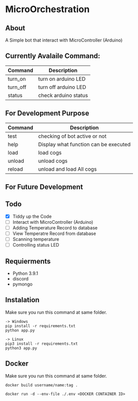 # MicroOrchestration

## About

A Simple bot that interact with MicroController (Arduino)

## Currently Avalaile Command:

| Command  | Description          |
| -------- | -------------------- |
| turn_on  | turn on arduino LED  |
| turn_off | turn off arduino LED |
| status   | check arduino status |

## For Development Purpose

| Command | Description                           |
| ------- | ------------------------------------- |
| test    | checking of bot active or not         |
| help    | Display what function can be executed |
| load    | load cogs                             |
| unload  | unload cogs                           |
| reload  | unload and load All cogs              |

## For Future Development

## Todo

- [x] Tiddy up the Code
- [ ] Interact with MicroController (Arduino)
- [ ] Adding Temperature Record to database
- [ ] View Temperatre Record from database
- [ ] Scanning temperature
- [ ] Controlling status LED

## Requierments

- Python 3.9.1
- discord
- pymongo

## Instalation

Make sure you run this command at same folder.

```
-> Windows
pip install -r requirements.txt
python app.py

-> Linux
pip3 install -r requirements.txt
python3 app.py

```

## Docker

Make sure you run this command at same folder.

```
docker build username/name:tag .

docker run -d --env-file ./.env <DOCKER CONTAINER ID>
```
